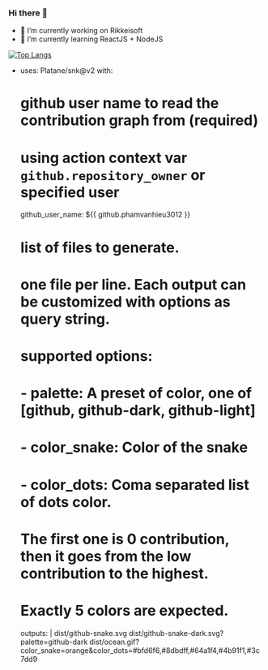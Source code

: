### Hi there 👋
- 🔭 I’m currently working on Rikkeisoft
- 🌱 I’m currently learning ReactJS + NodeJS

[![Top Langs](https://github-readme-stats.vercel.app/api/top-langs/?username=phamvanhieu3012&layout=compact&theme=radical)](https://github.com/anuraghazra/github-readme-stats)

- uses: Platane/snk@v2
  with:
    # github user name to read the contribution graph from (**required**)
    # using action context var `github.repository_owner` or specified user
    github_user_name: ${{ github.phamvanhieu3012 }}

    # list of files to generate.
    # one file per line. Each output can be customized with options as query string.
    #
    #  supported options:
    #  - palette:     A preset of color, one of [github, github-dark, github-light]
    #  - color_snake: Color of the snake
    #  - color_dots:  Coma separated list of dots color.
    #                 The first one is 0 contribution, then it goes from the low contribution to the highest.
    #                 Exactly 5 colors are expected.
    outputs: |
      dist/github-snake.svg
      dist/github-snake-dark.svg?palette=github-dark
      dist/ocean.gif?color_snake=orange&color_dots=#bfd6f6,#8dbdff,#64a1f4,#4b91f1,#3c7dd9

<!--
**phamvanhieu3012/phamvanhieu3012** is a ✨ _special_ ✨ repository because its `README.md` (this file) appears on your GitHub profile.

Here are some ideas to get you started:

- 🔭 I’m currently working on Rikkeisoft
- 🌱 I’m currently learning ReactJS + NodeJS
- 👯 I’m looking to collaborate on ...
- 🤔 I’m looking for help with ...
- 💬 Ask me about ...
- 📫 How to reach me: ...
- 😄 Pronouns: ...
- ⚡ Fun fact: ...

[![My GitHub Language Stats](https://github-readme-stats.vercel.app/api/top-langs/?username=phamvanhieu3012&langs_count=5&theme=tokyonight)]()
[![My GitHub Stats](https://github-readme-stats.vercel.app/api/?username=phamvanhieu3012&count_private=true&theme=tokyonight&showicons=true)]()
-->
